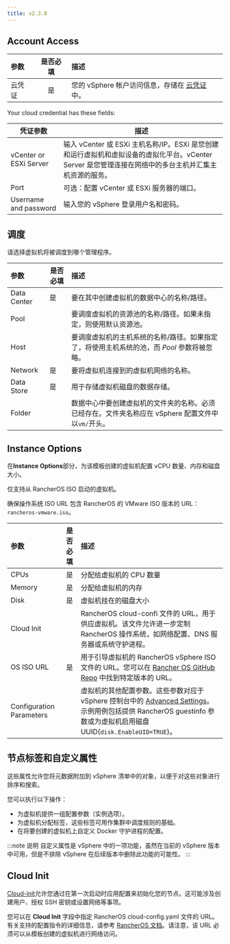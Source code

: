 ```yaml
---
title: v2.3.0
---
```


## Account Access

| 参数   | 是否必填 | 描述                                                                                                     |
| :----- | :------: | :------------------------------------------------------------------------------------------------------- |
| 云凭证 |    是    | 您的 vSphere 帐户访问信息，存储在 [云凭证](/docs/rancher2.5/user-settings/cloud-credentials/) 中。 |

Your cloud credential has these fields:

| 凭证参数               | 描述                                                                                                                                                   |
| ---------------------- | ------------------------------------------------------------------------------------------------------------------------------------------------------ |
| vCenter or ESXi Server | 输入 vCenter 或 ESXi 主机名称/IP。ESXi 是您创建和运行虚拟机和虚拟设备的虚拟化平台。vCenter Server 是您管理连接在网络中的多台主机并汇集主机资源的服务。 |
| Port                   | 可选：配置 vCenter 或 ESXi 服务器的端口。                                                                                                              |
| Username and password  | 输入您的 vSphere 登录用户名和密码。                                                                                                                    |

## 调度

请选择虚拟机将被调度到哪个管理程序。

| 参数        | 是否必填 | 描述                                                                                               |
| :---------- | -------- | :------------------------------------------------------------------------------------------------- |
| Data Center | 是       | 要在其中创建虚拟机的数据中心的名称/路径。                                                          |
| Pool        |          | 要调度虚拟机的资源池的名称/路径。如果未指定，则使用默认资源池。                                    |
| Host        |          | 要调度虚拟机的主机系统的名称/路径。如果指定了，将使用主机系统的池，而 _Pool_ 参数将被忽略。        |
| Network     | 是       | 要将虚拟机连接到的虚拟机网络的名称。                                                               |
| Data Store  | 是       | 用于存储虚拟机磁盘的数据存储。                                                                     |
| Folder      |          | 数据中心中要创建虚拟机的文件夹的名称。必须已经存在。文件夹名称应在 vSphere 配置文件中以`vm/`开头。 |

## Instance Options

在**Instance Options**部分，为该模板创建的虚拟机配置 vCPU 数量、内存和磁盘大小。

仅支持从 RancherOS ISO 启动的虚拟机。

确保操作系统 ISO URL 包含 RancherOS 的 VMware ISO 版本的 URL：`rancheros-vmware.iso`。

| 参数                     | 是否必填 | 描述                                                                                                                                                                                                            |
| :----------------------- | :------: | :-------------------------------------------------------------------------------------------------------------------------------------------------------------------------------------------------------------- |
| CPUs                     |    是    | 分配给虚拟机的 CPU 数量                                                                                                                                                                                         |
| Memory                   |    是    | 分配给虚拟机的内存                                                                                                                                                                                              |
| Disk                     |    是    | 虚拟机挂在的磁盘大小                                                                                                                                                                                            |
| Cloud Init               |          | RancherOS cloud-confi 文件的 URL，用于供应虚拟机。该文件允许进一步定制 RancherOS 操作系统，如网络配置、DNS 服务器或系统守护进程。                                                                               |
| OS ISO URL               |    是    | 用于引导虚拟机的 RancherOS vSphere ISO 文件的 URL。您可以在 [Rancher OS GitHub Repo](https://github.com/rancher/os) 中找到特定版本的 URL。                                                                      |
| Configuration Parameters |          | 虚拟机的其他配置参数。这些参数对应于 vSphere 控制台中的 [Advanced Settings](https://kb.vmware.com/s/article/1016098)。示例用例包括提供 RancherOS guestinfo 参数或为虚拟机启用磁盘 UUID(`disk.EnableUID=TRUE`)。 |

## 节点标签和自定义属性

这些属性允许您将元数据附加到 vSphere 清单中的对象，以便于对这些对象进行排序和搜索。

您可以执行以下操作：

- 为虚拟机提供一组配置参数（实例选项）。
- 为虚拟机分配标签，这些标签可用作集群中调度规则的基础。
- 在将要创建的虚拟机上自定义 Docker 守护进程的配置。

:::note 说明
自定义属性是 vSphere 中的一项功能，虽然在当前的 vSphere 版本中可用，但是不排除 vSphere 在后续版本中删除此功能的可能性。
:::

## Cloud Init

[Cloud-init](https://cloudinit.readthedocs.io/en/latest/)允许您通过在第一次启动时应用配置来初始化您的节点。这可能涉及创建用户、授权 SSH 密钥或设置网络等事项。

您可以在 **Cloud Init** 字段中指定 RancherOS cloud-config.yaml 文件的 URL。有关支持的配置指令的详细信息，请参考 [RancherOS 文档](https://rancher.com/docs/os/v1.x/en/configuration/#cloud-config)。请注意，该 URL 必须可以从模板创建的虚拟机进行网络访问。
